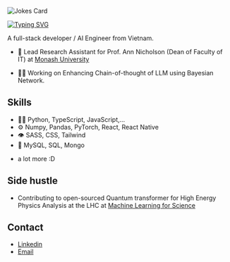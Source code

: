 ![Jokes Card](https://readme-jokes.vercel.app/api)

<a href="https://git.io/typing-svg"><img src="https://readme-typing-svg.demolab.com?font=Fira+Code&pause=1000&color=FDA761&width=435&lines=Hi%2C+I'm+Minh+Vo+%3D)" alt="Typing SVG" /></a>

A full-stack developer / AI Engineer from Vietnam.

- 🐝 Lead Research Assistant for Prof. Ann Nicholson (Dean of Faculty of IT) at [Monash University](https://www.monash.edu/)

- 👨‍💻 Working on Enhancing Chain-of-thought of LLM using Bayesian Network.

## Skills
- 👨‍💻 Python, TypeScript, JavaScript,...
- ⚙️ Numpy, Pandas, PyTorch, React, React Native
- 👁️ SASS, CSS, Tailwind
- 💽 MySQL, SQL, Mongo
+ a lot more :D

## Side hustle
- Contributing to open-sourced Quantum transformer for High Energy Physics Analysis at the LHC at [Machine Learning for Science](https://ml4sci.org/gsoc/2025/proposal_QMLHEP5.html)

## Contact
- [Linkedin](https://www.linkedin.com/in/minhvoio/)
- [Email](mailto:minhvo.business@gmail.com)
